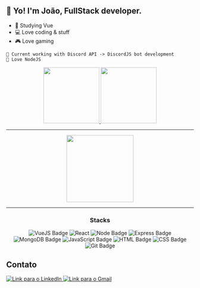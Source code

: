 ## 👋 Yo! I'm João, FullStack developer.
- 🔎 Studying Vue
- 💻 Love coding & stuff
- 🎮 Love gaming
<p>
	
    🎯 Current working with Discord API -> DiscordJS bot development
    🤍 Love NodeJS 
</p>
<div align="center">
  <a href="https://github.com/JVRL18">
  <img height="150em" src="https://github-readme-stats.vercel.app/api?username=JVRL18&show_icons=true&theme=dark&include_all_commits=true&count_private=true"/>
  <img height="150em" src="https://github-readme-stats.vercel.app/api/top-langs/?username=JVRL18&layout=compact&langs_count=7&theme=dark"/>
 </a>
</div>

---
<div align="center">
<img height="180em" src="https://github-readme-stats.vercel.app/api/wakatime?username=JVRL18&layout=compact&langs_count=6"/>
</div>

---
 <div style="display: inline_block" align="center">
  <p style="text-align: center;">
  
### Stacks
![VueJS Badge](https://img.shields.io/badge/Vue.js-35495e?style=for-the-badge&logo=vue.js&logoColor=42b883)
![React](https://img.shields.io/badge/react-%2320232a.svg?style=for-the-badge&logo=react&logoColor=%2361DAFB)
![Node Badge](https://img.shields.io/badge/-Node.js-339933?style=for-the-badge&logo=node.js&logoColor=white)
![Express Badge](https://img.shields.io/badge/-Express.js-green?style=for-the-badge&logo=Express&logoColor=black)
![MongoDB Badge](https://img.shields.io/badge/MongoDB-0?style=for-the-badge&logo=MongoDB&logoColor=white)
![JavaScript Badge](https://img.shields.io/badge/-JavaScript-FCC624?style=for-the-badge&logo=JavaScript&logoColor=323330)
![HTML Badge](https://img.shields.io/badge/-HTML-E34F26?style=for-the-badge&logo=html5&logoColor=white)
![CSS Badge](https://img.shields.io/badge/-CSS-1572B6?style=for-the-badge&logo=css3&logoColor=white)
![Git Badge](https://img.shields.io/badge/-Git-F05032?style=for-the-badge&logo=git&logoColor=white)

  </p>
</div>

## Contato

 <div align="left">
  <a href="https://www.linkedin.com/in/joao-vitor-ribeiro-de-lima/" target="_blank">
    <img alt="Link para o LinkedIn" src="https://img.shields.io/badge/LinkedIn-0077B5?style=for-the-badge&logo=linkedin&logoColor=white"/>
  </a>
  <a href="mailto:joaovitor_rlima@hotmail.com" target="_blank">
    <img alt="Link para o Gmail" src="https://img.shields.io/badge/Gmail-D14836?style=for-the-badge&logo=gmail&logoColor=white"/>
  </a>

 </div>


